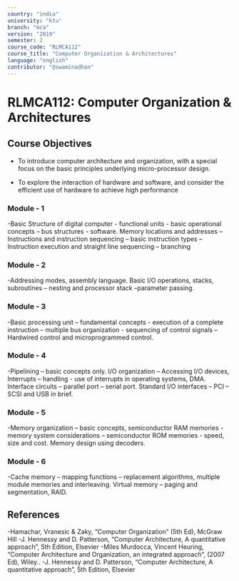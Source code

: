 ```yaml
---
country: "india"
university: "ktu"
branch: "mca"
version: "2019"
semester: 2
course_code: "RLMCA112"
course_title: "Computer Organization & Architectures"
language: "english"
contributor: "@swaminadhan"
---
```


# RLMCA112: Computer Organization & Architectures 

## Course Objectives

-  To introduce computer architecture and organization, with a special focus on the basic principles underlying micro-processor design.

- To explore the interaction of hardware and software, and consider the efficient use of hardware to achieve high performance



### Module - 1 

-Basic Structure of digital computer - functional units - basic
operational concepts – bus structures - software. Memory
locations and addresses – Instructions and instruction
sequencing – basic instruction types – Instruction execution
and straight line sequencing – branching

### Module - 2 

-Addressing modes, assembly language. Basic I/O
operations, stacks, subroutines – nesting and processor stack
–parameter passing.

### Module - 3

-Basic processing unit – fundamental concepts - execution of
a complete instruction – multiple bus organization -
sequencing of control signals – Hardwired control and
microprogrammed control.

### Module - 4

-Pipelining – basic concepts only. I/O organization –
Accessing I/O devices, Interrupts – handling - use of
interrupts in operating systems, DMA. Interface circuits –
parallel port – serial port. Standard I/O interfaces – PCI –
SCSI and USB in brief.

### Module - 5

-Memory organization – basic concepts, semiconductor RAM
memories - memory system considerations – semiconductor
ROM memories - speed, size and cost. Memory design using
decoders.

### Module - 6

-Cache memory – mapping functions – replacement
algorithms, multiple module memories and interleaving.
Virtual memory – paging and segmentation, RAID.


## References

-Hamachar, Vranesic & Zaky, “Computer Organization” (5th Ed), McGraw Hill
-J. Hennessy and D. Patterson, “Computer Architecture, A quantitative approach”, 5th
Edition, Elsevier
-Miles Murdocca, Vincent Heuring, “Computer Architecture and Organization, an
integrated approach”, (2007 Ed), Wiley..
-J. Hennessy and D. Patterson, “Computer Architecture, A quantitative approach”, 5th
Edition, Elsevier





